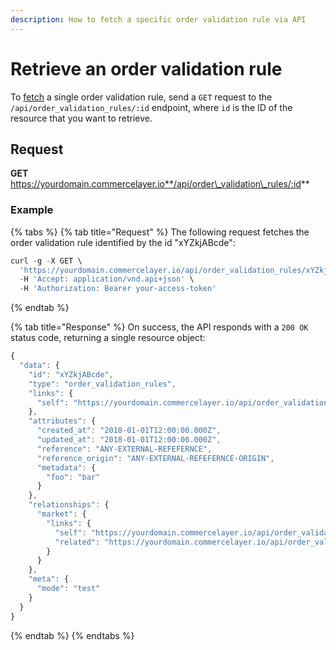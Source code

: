 ```yaml
---
description: How to fetch a specific order validation rule via API
---
```


# Retrieve an order validation rule

To [fetch](https://docs.commercelayer.io/developers/fetching-resources) a single order validation rule, send a `GET` request to the `/api/order_validation_rules/:id` endpoint, where `id` is the ID of the resource that you want to retrieve.

## Request

**GET** https://yourdomain.commercelayer.io**/api/order\_validation\_rules/:id**

### **Example**

{% tabs %}
{% tab title="Request" %}
The following request fetches the order validation rule identified by the id "xYZkjABcde":

```javascript
curl -g -X GET \
  'https://yourdomain.commercelayer.io/api/order_validation_rules/xYZkjABcde' \
  -H 'Accept: application/vnd.api+json' \
  -H 'Authorization: Bearer your-access-token'
```
{% endtab %}

{% tab title="Response" %}
On success, the API responds with a `200 OK` status code, returning a single resource object:

```javascript
{
  "data": {
    "id": "xYZkjABcde",
    "type": "order_validation_rules",
    "links": {
      "self": "https://yourdomain.commercelayer.io/api/order_validation_rules/xYZkjABcde"
    },
    "attributes": {
      "created_at": "2018-01-01T12:00:00.000Z",
      "updated_at": "2018-01-01T12:00:00.000Z",
      "reference": "ANY-EXTERNAL-REFEFERNCE",
      "reference_origin": "ANY-EXTERNAL-REFEFERNCE-ORIGIN",
      "metadata": {
        "foo": "bar"
      }
    },
    "relationships": {
      "market": {
        "links": {
          "self": "https://yourdomain.commercelayer.io/api/order_validation_rules/xYZkjABcde/relationships/market",
          "related": "https://yourdomain.commercelayer.io/api/order_validation_rules/xYZkjABcde/market"
        }
      }
    },
    "meta": {
      "mode": "test"
    }
  }
}
```
{% endtab %}
{% endtabs %}
